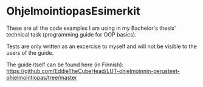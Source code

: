 # OhjelmointiopasEsimerkit

These are all the code examples I am using in my Bachelor's thesis' technical task (programming guide for OOP basics).

Tests are only written as an excercise to myself and will not be visible to the users of the guide.

The guide itself can be found here (in Finnish): https://github.com/EddieTheCubeHead/LUT-ohjelmoinnin-perusteet-ohjelmointiopas/tree/master
